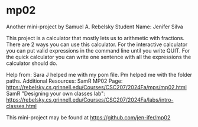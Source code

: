 # mp02 

Another mini-project by Samuel A. Rebelsky
Student Name: Jenifer Silva

This project is a calculator that mostly lets us to arithmetic with fractions. There are 2 ways you can use this calculator. For the interactive calculator you can put valid expressions in the command line until you write QUIT. For the quick calculator you can write one sentence with all the expressions the calculator should do.

Help from: Sara J helped me with my pom file. Pm helped me with the folder paths.
Additional Resources: 
SamR MP02 Page: https://rebelsky.cs.grinnell.edu/Courses/CSC207/2024Fa/mps/mp02.html
SamR "Designing your own classes lab":
https://rebelsky.cs.grinnell.edu/Courses/CSC207/2024Fa/labs/intro-classes.html

This mini-project may be found at https://github.com/jen-ifer/mp02
